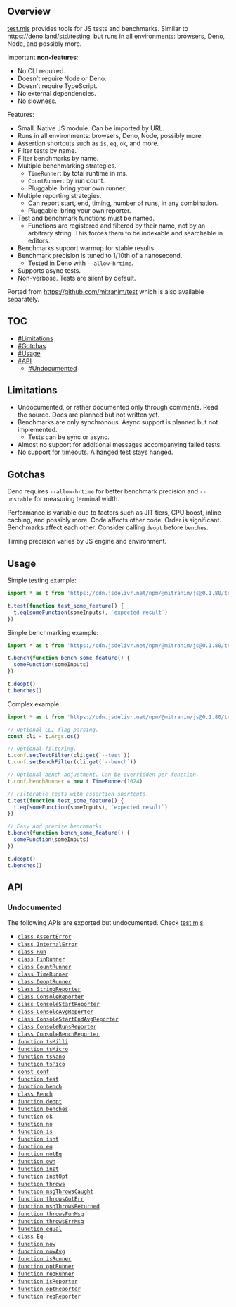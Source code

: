 ## Overview

[test.mjs](../test.mjs) provides tools for JS tests and benchmarks. Similar to https://deno.land/std/testing, but runs in all environments: browsers, Deno, Node, and possibly more.

Important **non-features**:

  * No CLI required.
  * Doesn't require Node or Deno.
  * Doesn't require TypeScript.
  * No external dependencies.
  * No slowness.

Features:

  * Small. Native JS module. Can be imported by URL.
  * Runs in all environments: browsers, Deno, Node, possibly more.
  * Assertion shortcuts such as `is`, `eq`, `ok`, and more.
  * Filter tests by name.
  * Filter benchmarks by name.
  * Multiple benchmarking strategies.
    * `TimeRunner`: by total runtime in ms.
    * `CountRunner`: by run count.
    * Pluggable: bring your own runner.
  * Multiple reporting strategies.
    * Can report start, end, timing, number of runs, in any combination.
    * Pluggable: bring your own reporter.
  * Test and benchmark functions must be named.
    * Functions are registered and filtered by their name, not by an arbitrary string. This forces them to be indexable and searchable in editors.
  * Benchmarks support warmup for stable results.
  * Benchmark precision is tuned to 1/10th of a nanosecond.
    * Tested in Deno with `--allow-hrtime`.
  * Supports async tests.
  * Non-verbose. Tests are silent by default.

Ported from https://github.com/mitranim/test which is also available separately.

## TOC

* [#Limitations](#limitations)
* [#Gotchas](#gotchas)
* [#Usage](#usage)
* [#API](#api)
  * [#Undocumented](#undocumented)

## Limitations

* Undocumented, or rather documented only through comments. Read the source. Docs are planned but not written yet.
* Benchmarks are only synchronous. Async support is planned but not implemented.
  * Tests can be sync or async.
* Almost no support for additional messages accompanying failed tests.
* No support for timeouts. A hanged test stays hanged.

## Gotchas

Deno requires `--allow-hrtime` for better benchmark precision and `--unstable` for measuring terminal width.

Performance is variable due to factors such as JIT tiers, CPU boost, inline caching, and possibly more. Code affects other code. Order is significant. Benchmarks affect each other. Consider calling `deopt` before `benches`.

Timing precision varies by JS engine and environment.

## Usage

Simple testing example:

```js
import * as t from 'https://cdn.jsdelivr.net/npm/@mitranim/js@0.1.80/test.mjs'

t.test(function test_some_feature() {
  t.eq(someFunction(someInputs), `expected result`)
})
```

Simple benchmarking example:

```js
import * as t from 'https://cdn.jsdelivr.net/npm/@mitranim/js@0.1.80/test.mjs'

t.bench(function bench_some_feature() {
  someFunction(someInputs)
})

t.deopt()
t.benches()
```

Complex example:

```js
import * as t from 'https://cdn.jsdelivr.net/npm/@mitranim/js@0.1.80/test.mjs'

// Optional CLI flag parsing.
const cli = t.Args.os()

// Optional filtering.
t.conf.setTestFilter(cli.get(`--test`))
t.conf.setBenchFilter(cli.get(`--bench`))

// Optional bench adjustment. Can be overridden per-function.
t.conf.benchRunner = new t.TimeRunner(1024)

// Filterable tests with assertion shortcuts.
t.test(function test_some_feature() {
  t.eq(someFunction(someInputs), `expected result`)
})

// Easy and precise benchmarks.
t.bench(function bench_some_feature() {
  someFunction(someInputs)
})

t.deopt()
t.benches()
```

## API

### Undocumented

The following APIs are exported but undocumented. Check [test.mjs](../test.mjs).

  * [`class AssertError`](../test.mjs#L8)
  * [`class InternalError`](../test.mjs#L17)
  * [`class Run`](../test.mjs#L29)
  * [`class FinRunner`](../test.mjs#L106)
  * [`class CountRunner`](../test.mjs#L152)
  * [`class TimeRunner`](../test.mjs#L180)
  * [`class DeoptRunner`](../test.mjs#L229)
  * [`class StringReporter`](../test.mjs#L239)
  * [`class ConsoleReporter`](../test.mjs#L278)
  * [`class ConsoleStartReporter`](../test.mjs#L289)
  * [`class ConsoleAvgReporter`](../test.mjs#L299)
  * [`class ConsoleStartEndAvgReporter`](../test.mjs#L316)
  * [`class ConsoleRunsReporter`](../test.mjs#L330)
  * [`class ConsoleBenchReporter`](../test.mjs#L343)
  * [`function tsMilli`](../test.mjs#L352)
  * [`function tsMicro`](../test.mjs#L353)
  * [`function tsNano`](../test.mjs#L354)
  * [`function tsPico`](../test.mjs#L355)
  * [`const conf`](../test.mjs#L358)
  * [`function test`](../test.mjs#L405)
  * [`function bench`](../test.mjs#L440)
  * [`class Bench`](../test.mjs#L452)
  * [`function deopt`](../test.mjs#L482)
  * [`function benches`](../test.mjs#L492)
  * [`function ok`](../test.mjs#L513)
  * [`function no`](../test.mjs#L571)
  * [`function is`](../test.mjs#L582)
  * [`function isnt`](../test.mjs#L598)
  * [`function eq`](../test.mjs#L608)
  * [`function notEq`](../test.mjs#L619)
  * [`function own`](../test.mjs#L629)
  * [`function inst`](../test.mjs#L648)
  * [`function instOpt`](../test.mjs#L662)
  * [`function throws`](../test.mjs#L675)
  * [`function msgThrowsCaught`](../test.mjs#L710)
  * [`function throwsGotErr`](../test.mjs#L728)
  * [`function msgThrowsReturned`](../test.mjs#L745)
  * [`function throwsFunMsg`](../test.mjs#L753)
  * [`function throwsErrMsg`](../test.mjs#L758)
  * [`function equal`](../test.mjs#L783)
  * [`class Eq`](../test.mjs#L785)
  * [`function now`](../test.mjs#L907)
  * [`function nowAvg`](../test.mjs#L918)
  * [`function isRunner`](../test.mjs#L927)
  * [`function optRunner`](../test.mjs#L928)
  * [`function reqRunner`](../test.mjs#L930)
  * [`function isReporter`](../test.mjs#L935)
  * [`function optReporter`](../test.mjs#L938)
  * [`function reqReporter`](../test.mjs#L939)
